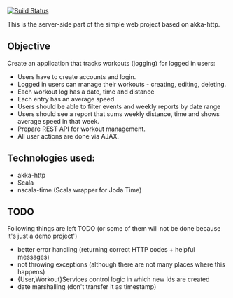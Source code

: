[![Build Status](https://travis-ci.org/wlk/workout-tracker-akka-http.svg?branch=master)](https://travis-ci.org/wlk/workout-tracker-akka-http)


This is the server-side part of the simple web project based on akka-http.

## Objective

Create an application that tracks workouts (jogging) for logged in users:
* Users have to create accounts and login.
* Logged in users can manage their workouts - creating, editing, deleting.
* Each workout log has a date, time and distance
* Each entry has an average speed
* Users should be able to filter events and weekly reports by date range
* Users should see a report that sums weekly distance, time and shows average speed in that week.
* Prepare REST API for workout management.
* All user actions are done via AJAX.

## Technologies used:
- akka-http
- Scala
- nscala-time (Scala wrapper for Joda Time)


## TODO

Following things are left TODO (or some of them will not be done because it's just a demo project')
* better error handling (returning correct HTTP codes + helpful messages)
* not throwing exceptions (although there are not many places where this happens)
* {User,Workout}Services control logic in which new Ids are created
* date marshalling (don't transfer it as timestamp)